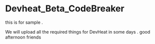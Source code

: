 # Devheat_Beta_CodeBreaker
 this is for sample .
 
 We will upload all the required things for DevHeat in some days .
good afternoon friends
